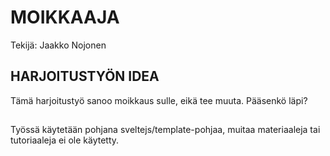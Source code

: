 # MOIKKAAJA

Tekijä: Jaakko Nojonen

## HARJOITUSTYÖN IDEA

Tämä harjoitustyö sanoo moikkaus sulle, eikä tee muuta. Pääsenkö läpi?

##

Työssä käytetään pohjana sveltejs/template-pohjaa, muitaa materiaaleja tai tutoriaaleja ei ole käytetty.
